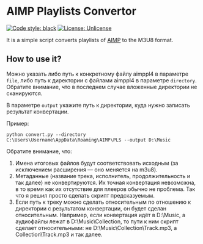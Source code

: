 # AIMP Playlists Convertor

[![Code style: black](https://img.shields.io/badge/code%20style-black-000000.svg)](https://github.com/psf/black) [![License: Unlicense](https://img.shields.io/badge/license-Unlicense-blue.svg)](http://unlicense.org/)

It is a simple script converts playlists of [AIMP](https://www.aimp.ru/) to the M3U8 format.

## How to use it?

Можно указать либо путь к конкретному файлу aimppl4 в параметре `file`, либо путь к директории с файлами aimppl4 в параметре `directory`. Обратите внимание, что в последнем случае вложенные директории не сканируются.

В параметре `output` укажите путь к директории, куда нужно записать результат конвертации. 

Пример:

```
python convert.py --directory C:\Users\Username\AppData\Roaming\AIMP\PLS --output D:\Music
```

Обратите внимание, что:

1. Имена итоговых файлов будут соответствовать исходным (за исключением расширения — оно меняется на m3u8).
2. Метаданные (название трека, исполнитель, продолжительность и так далее) не конвертируются. Их точная конвертация невозможна, в то время как их отсутствие для плееров обычно не проблема. Так что я решил просто сделать скрипт предсказуемым.
3. Если путь к треку можно сделать относительным по отношению к директории с результатом конвертации, он будет сделан относительным. Например, если конвертация идёт в D:\Music, а аудиофайлы лежат в D:\Music\Collection, то пути к ним скрипт сделает относительными: не D:\Music\Collection\Track.mp3, а Collection\Track.mp3 и так далее.
